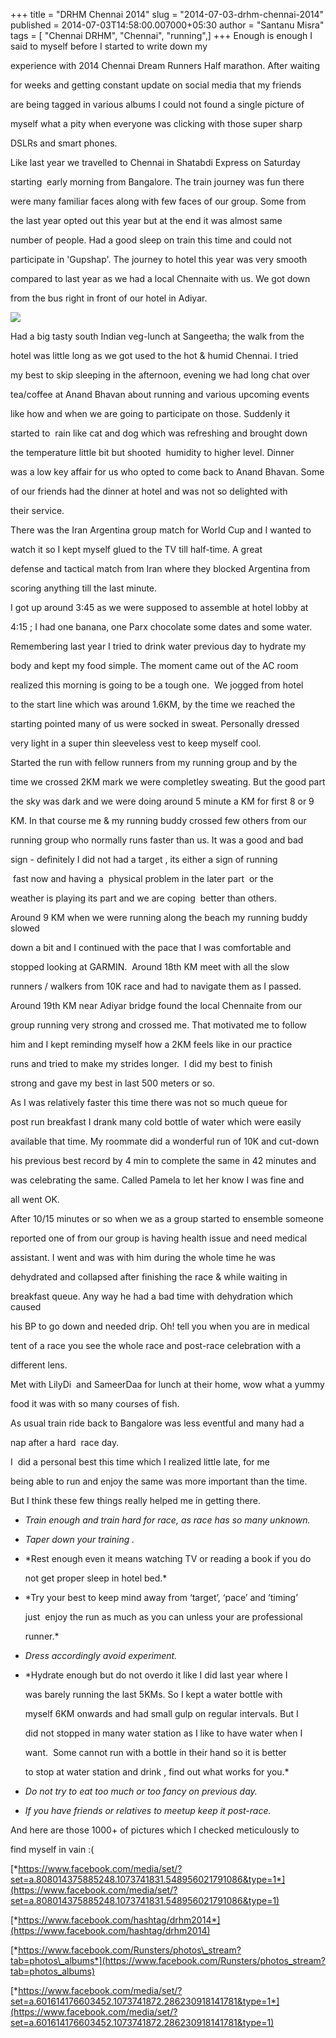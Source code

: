+++
title = "DRHM Chennai 2014"
slug = "2014-07-03-drhm-chennai-2014"
published = 2014-07-03T14:58:00.007000+05:30
author = "Santanu Misra"
tags = [ "Chennai DRHM", "Chennai", "running",]
+++
Enough is enough I said to myself before I started to write down my

experience with 2014 Chennai Dream Runners Half marathon. After waiting

for weeks and getting constant update on social media that my friends

are being tagged in various albums I could not found a single picture of

myself what a pity when everyone was clicking with those super sharp

DSLRs and smart phones.  

  

Like last year we travelled to Chennai in Shatabdi Express on Saturday

starting  early morning from Bangalore. The train journey was fun there

were many familiar faces along with few faces of our group. Some from

the last year opted out this year but at the end it was almost same

number of people. Had a good sleep on train this time and could not

participate in 'Gupshap'. The journey to hotel this year was very smooth

compared to last year as we had a local Chennaite with us. We got down

from the bus right in front of our hotel in Adiyar.  

  



[![](../images/thumbnails/2014-07-03-drhm-chennai-2014-IMG_20140621_130657%257E2.jpg)](../images/2014-07-03-drhm-chennai-2014-IMG_20140621_130657%257E2.jpg)



  

Had a big tasty south Indian veg-lunch at Sangeetha; the walk from the

hotel was little long as we got used to the hot & humid Chennai. I tried

my best to skip sleeping in the afternoon, evening we had long chat over

tea/coffee at Anand Bhavan about running and various upcoming events

like how and when we are going to participate on those. Suddenly it

started to  rain like cat and dog which was refreshing and brought down

the temperature little bit but shooted  humidity to higher level. Dinner

was a low key affair for us who opted to come back to Anand Bhavan. Some

of our friends had the dinner at hotel and was not so delighted with

their service.  

  

There was the Iran Argentina group match for World Cup and I wanted to

watch it so I kept myself glued to the TV till half-time. A great

defense and tactical match from Iran where they blocked Argentina from

scoring anything till the last minute.  

  

I got up around 3:45 as we were supposed to assemble at hotel lobby at

4:15 ; I had one banana, one Parx chocolate some dates and some water.

Remembering last year I tried to drink water previous day to hydrate my

body and kept my food simple. The moment came out of the AC room

realized this morning is going to be a tough one.  We jogged from hotel

to the start line which was around 1.6KM, by the time we reached the

starting pointed many of us were socked in sweat. Personally dressed

very light in a super thin sleeveless vest to keep myself cool.  

  

Started the run with fellow runners from my running group and by the

time we crossed 2KM mark we were completley sweating. But the good part

the sky was dark and we were doing around 5 minute a KM for first 8 or 9

KM. In that course me & my running buddy crossed few others from our

running group who normally runs faster than us. It was a good and bad

sign - definitely I did not had a target , its either a sign of running

 fast now and having a  physical problem in the later part  or the

weather is playing its part and we are coping  better than others.  

  

Around 9 KM when we were running along the beach my running buddy slowed

down a bit and I continued with the pace that I was comfortable and

stopped looking at GARMIN.  Around 18th KM meet with all the slow

runners / walkers from 10K race and had to navigate them as I passed.

Around 19th KM near Adiyar bridge found the local Chennaite from our

group running very strong and crossed me. That motivated me to follow

him and I kept reminding myself how a 2KM feels like in our practice

runs and tried to make my strides longer.  I did my best to finish

strong and gave my best in last 500 meters or so.  

  

As I was relatively faster this time there was not so much queue for

post run breakfast I drank many cold bottle of water which were easily

available that time. My roommate did a wonderful run of 10K and cut-down

his previous best record by 4 min to complete the same in 42 minutes and

was celebrating the same. Called Pamela to let her know I was fine and

all went OK.  

  

After 10/15 minutes or so when we as a group started to ensemble someone

reported one of from our group is having health issue and need medical

assistant. I went and was with him during the whole time he was

dehydrated and collapsed after finishing the race & while waiting in

breakfast queue. Any way he had a bad time with dehydration which caused

his BP to go down and needed drip. Oh! tell you when you are in medical

tent of a race you see the whole race and post-race celebration with a

different lens.  

  

Met with LilyDi  and SameerDaa for lunch at their home, wow what a yummy

food it was with so many courses of fish.  

  

As usual train ride back to Bangalore was less eventful and many had a

nap after a hard  race day.  

  

I  did a personal best this time which I realized little late, for me

being able to run and enjoy the same was more important than the time.

But I think these few things really helped me in getting there.  

  

  



-   *Train enough and train hard for race, as race has so many unknown.*

-   *Taper down your training .*

-   *Rest enough even it means watching TV or reading a book if you do

    not get proper sleep in hotel bed.*

-   *Try your best to keep mind away from ‘target’, ‘pace’ and ‘timing’

    just  enjoy the run as much as you can unless your are professional

    runner.*

-   *Dress accordingly avoid experiment.*

-   *Hydrate enough but do not overdo it like I did last year where I

    was barely running the last 5KMs. So I kept a water bottle with

    myself 6KM onwards and had small gulp on regular intervals. But I

    did not stopped in many water station as I like to have water when I

    want.  Some cannot run with a bottle in their hand so it is better

    to stop at water station and drink , find out what works for you.*

-   *Do not try to eat too much or too fancy on previous day.*

-   *If you have friends or relatives to meetup keep it post-race.*



  

And here are those 1000+ of pictures which I checked meticulously to

find myself in vain :(  

  

[*https://www.facebook.com/media/set/?set=a.808014375885248.1073741831.548956021791086&type=1*](https://www.facebook.com/media/set/?set=a.808014375885248.1073741831.548956021791086&type=1)  

[*https://www.facebook.com/hashtag/drhm2014*](https://www.facebook.com/hashtag/drhm2014)  

[*https://www.facebook.com/Runsters/photos\_stream?tab=photos\_albums*](https://www.facebook.com/Runsters/photos_stream?tab=photos_albums)  

[*https://www.facebook.com/media/set/?set=a.601614176603452.1073741872.286230918141781&type=1*](https://www.facebook.com/media/set/?set=a.601614176603452.1073741872.286230918141781&type=1)
